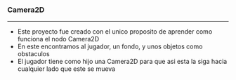 ### Camera2D
---
* Este proyecto fue creado con el unico proposito de aprender como funciona el nodo Camera2D
* En este encontramos al jugador, un fondo, y unos objetos como obstaculos
* El jugador tiene como hijo una Camera2D para que asi esta la siga hacia cualquier lado que este se mueva
